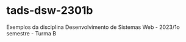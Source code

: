 # tads-dsw-2301b
Exemplos da disciplina Desenvolvimento de Sistemas Web - 2023/1o semestre - Turma B
